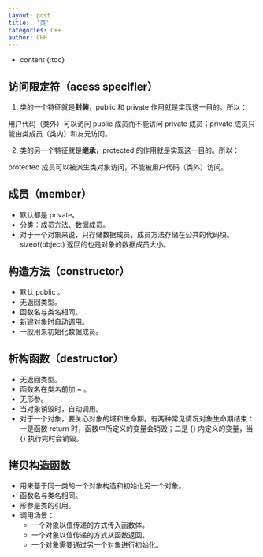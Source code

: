 ```yaml
---
layout: post
title:  '类'
categories: C++
author: CHH
---
```


* content
{:toc}




## 访问限定符（acess specifier）

1. 类的一个特征就是**封装**，public 和 private 作用就是实现这一目的。所以：

用户代码（类外）可以访问 public 成员而不能访问 private 成员；private 成员只能由类成员（类内）和友元访问。



2. 类的另一个特征就是**继承**，protected 的作用就是实现这一目的。所以：

protected 成员可以被派生类对象访问，不能被用户代码（类外）访问。

## 成员（member）

- 默认都是 private。
- 分类：成员方法、数据成员。
- 对于一个对象来说，只存储数据成员，成员方法存储在公共的代码块。sizeof(object) 返回的也是对象的数据成员大小。



## 构造方法（constructor）

- 默认 public 。
- 无返回类型。
- 函数名与类名相同。
- 新建对象时自动调用。
- 一般用来初始化数据成员。



## 析构函数（destructor）

- 无返回类型。
- 函数名在类名前加 ~ 。
- 无形参。
- 当对象销毁时，自动调用。
- 对于一个对象，要关心对象的域和生命期。有两种常见情况对象生命期结束：一是函数 return 时，函数中所定义的变量会销毁；二是 {} 内定义的变量，当{} 执行完时会销毁。

## 拷贝构造函数

- 用来基于同一类的一个对象构造和初始化另一个对象。
- 函数名与类名相同。
- 形参是类的引用。
- 调用场景：
  - 一个对象以值传递的方式传入函数体。
  - 一个对象以值传递的方式从函数返回。
  - 一个对象需要通过另一个对象进行初始化。